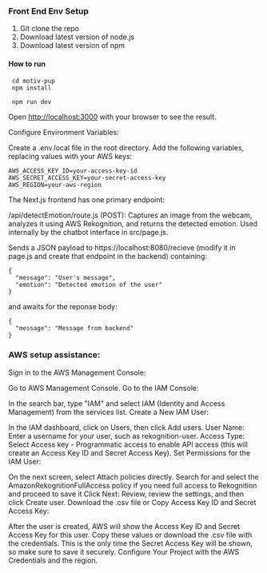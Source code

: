 

### Front End Env Setup
1. Git clone the repo 
2. Download latest version of node.js
3. Download latest version of npm 
#### How to run 
```
 cd motiv-pup
 npm install
```
```
 npm run dev 
``` 
Open [http://localhost:3000](http://localhost:3000) with your browser to see the result.

Configure Environment Variables:

Create a .env.local file in the root directory.
Add the following variables, replacing values with your AWS keys:

```
AWS_ACCESS_KEY_ID=your-access-key-id
AWS_SECRET_ACCESS_KEY=your-secret-access-key
AWS_REGION=your-aws-region
```

The Next.js frontend has one primary endpoint:

/api/detectEmotion/route.js (POST):
Captures an image from the webcam, analyzes it using AWS Rekognition, and returns the detected emotion.
Used internally by the chatbot interface in src/page.js.

Sends a JSON payload to https://localhost:8080/recieve (modify it in page.js and create that endpoint in the backend) containing:
```
{
  "message": "User's message",
  "emotion": "Detected emotion of the user"
}
```
and awaits for the reponse body:
```
{
  "message": "Message from backend"
}
```


### AWS setup assistance:
Sign in to the AWS Management Console:

Go to AWS Management Console.
Go to the IAM Console:

In the search bar, type "IAM" and select IAM (Identity and Access Management) from the services list.
Create a New IAM User:

In the IAM dashboard, click on Users, then click Add users.
User Name: Enter a username for your user, such as rekognition-user.
Access Type: Select Access key - Programmatic access to enable API access (this will create an Access Key ID and Secret Access Key).
Set Permissions for the IAM User:

On the next screen, select Attach policies directly.
Search for and select the AmazonRekognitionFullAccess policy if you need full access to Rekognition and proceed to save it
Click Next: Review, review the settings, and then click Create user.
Download the .csv file or Copy Access Key ID and Secret Access Key:

After the user is created, AWS will show the Access Key ID and Secret Access Key for this user.
Copy these values or download the .csv file with the credentials. This is the only time the Secret Access Key will be shown, so make sure to save it securely.
Configure Your Project with the AWS Credentials and the region.

